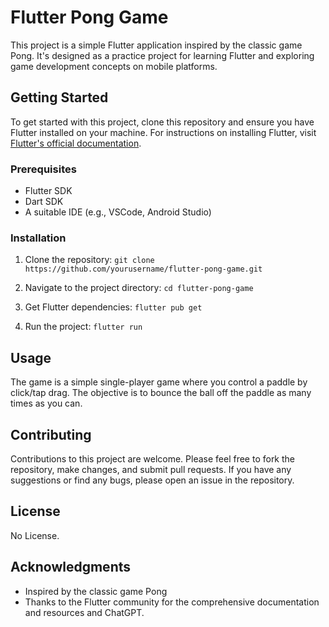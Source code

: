 # Flutter Pong Game

This project is a simple Flutter application inspired by the classic game Pong. It's designed as a practice project for learning Flutter and exploring game development concepts on mobile platforms.

## Getting Started

To get started with this project, clone this repository and ensure you have Flutter installed on your machine. For instructions on installing Flutter, visit [Flutter's official documentation](https://flutter.dev/docs/get-started/install).

### Prerequisites

- Flutter SDK
- Dart SDK
- A suitable IDE (e.g., VSCode, Android Studio)

### Installation

1. Clone the repository:
   `git clone https://github.com/yourusername/flutter-pong-game.git`

2. Navigate to the project directory:
   `cd flutter-pong-game`

3. Get Flutter dependencies:
   `flutter pub get`

4. Run the project:
   `flutter run`

## Usage

The game is a simple single-player game where you control a paddle by click/tap drag. The objective is to bounce the ball off the paddle as many times as you can.

## Contributing

Contributions to this project are welcome. Please feel free to fork the repository, make changes, and submit pull requests. If you have any suggestions or find any bugs, please open an issue in the repository.

## License

No License.

## Acknowledgments

- Inspired by the classic game Pong
- Thanks to the Flutter community for the comprehensive documentation and resources and ChatGPT.
